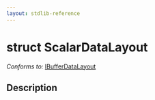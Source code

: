 ```yaml
---
layout: stdlib-reference
---
```


# struct ScalarDataLayout

*Conforms to:* [IBufferDataLayout](../interfaces/ibufferdatalayout-017b/index.html)

## Description




